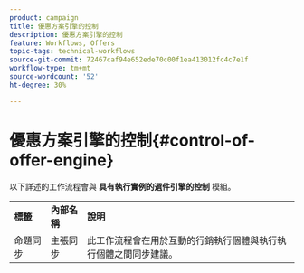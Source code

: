 ```yaml
---
product: campaign
title: 優惠方案引擎的控制
description: 優惠方案引擎的控制
feature: Workflows, Offers
topic-tags: technical-workflows
source-git-commit: 72467caf94e652ede70c00f1ea413012fc4c7e1f
workflow-type: tm+mt
source-wordcount: '52'
ht-degree: 30%

---
```



# 優惠方案引擎的控制{#control-of-offer-engine}



以下詳述的工作流程會與 **具有執行實例的選件引擎的控制** 模組。

<table> 
 <tbody> 
  <tr> 
   <td> <strong>標籤</strong><br /> </td> 
   <td> <strong>內部名稱</strong><br /> </td> 
   <td> <strong>說明</strong><br /> </td> 
  </tr> 
  <tr> 
   <td> <span class="uicontrol">命題同步</span> <br /> </td> 
   <td> <span class="uicontrol">主張同步</span> <br /> </td> 
   <td> 此工作流程會在用於互動的行銷執行個體與執行執行個體之間同步建議。<br /> </td> 
  </tr> 
 </tbody> 
</table>

